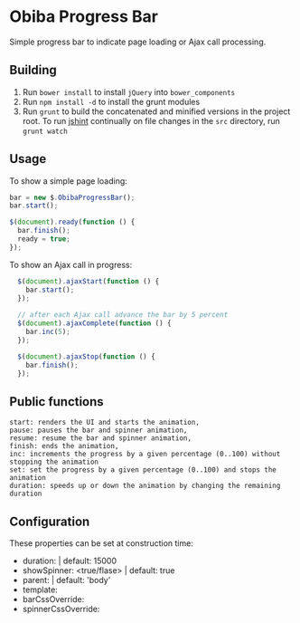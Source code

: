 # Obiba Progress Bar

Simple progress bar to indicate page loading or Ajax call processing.

## Building

1. Run `bower install` to install `jQuery` into `bower_components`
2. Run `npm install -d` to install the grunt modules
3. Run `grunt` to build the concatenated and minified versions in the project root. To run [jshint](http://www.jshint.com) continually on file changes in the `src` directory, run `grunt watch`

## Usage

To show a simple page loading:
```javascript
bar = new $.ObibaProgressBar();
bar.start();

$(document).ready(function () {
  bar.finish();
  ready = true;
});
```

To show an Ajax call in progress:
```javascript
  $(document).ajaxStart(function () {
    bar.start();
  });
  
  // after each Ajax call advance the bar by 5 percent 
  $(document).ajaxComplete(function () {
    bar.inc(5);
  });

  $(document).ajaxStop(function () {
    bar.finish();
  });
```
## Public functions
    start: renders the UI and starts the animation,
    pause: pauses the bar and spinner animation,
    resume: resume the bar and spinner animation,
    finish: ends the animation,
    inc: increments the progress by a given percentage (0..100) without stopping the animation
    set: set the progress by a given percentage (0..100) and stops the animation
    duration: speeds up or down the animation by changing the remaining duration
    
## Configuration 

These properties can be set at construction time:

- duration: <animation duration in ms> | default: 15000
- showSpinner: <true/flase> | default: true
- parent: <a selector> | default: 'body' 
- template: <two html tags with attributes role='bar' and role='spinner'>
- barCssOverride: <css properties to override the default styling of the bar>
- spinnerCssOverride: <css properties to override the default styling of the spinner>

